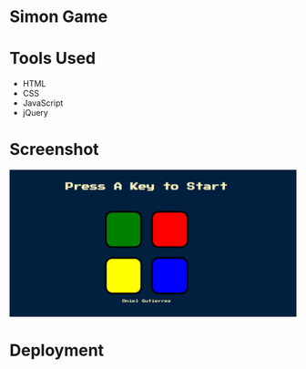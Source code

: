 # Simon Game

# Tools Used
- HTML
- CSS
- JavaScript
- jQuery

# Screenshot
<img src = "https://github.com/Onionie/SimonGame/blob/main/images/1.PNG">

# Deployment

